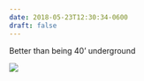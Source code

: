 ```yaml
---
date: 2018-05-23T12:30:34-0600
draft: false
---
```




Better than being 40’ underground

![](/images/2018/39d2df2df7.jpg)




